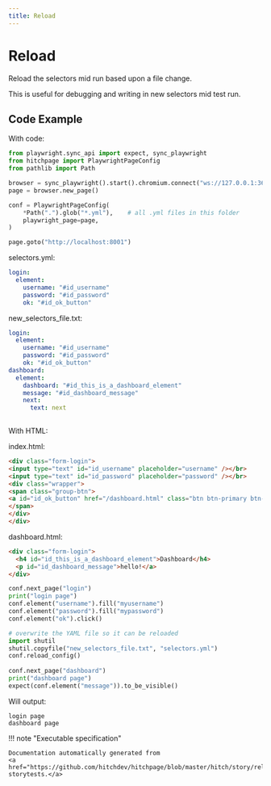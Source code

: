 ```yaml
---
title: Reload
---
```

# Reload




Reload the selectors mid run based upon a file change.

This is useful for debugging and writing in new selectors
mid test run.


## Code Example


With code:

```python
from playwright.sync_api import expect, sync_playwright
from hitchpage import PlaywrightPageConfig
from pathlib import Path

browser = sync_playwright().start().chromium.connect("ws://127.0.0.1:3605")
page = browser.new_page()

conf = PlaywrightPageConfig(
    *Path(".").glob("*.yml"),    # all .yml files in this folder
    playwright_page=page,
)

page.goto("http://localhost:8001")

```


selectors.yml:

```yaml
login:
  element:
    username: "#id_username"
    password: "#id_password"
    ok: "#id_ok_button"
```
new_selectors_file.txt:

```yaml
login:
  element:
    username: "#id_username"
    password: "#id_password"
    ok: "#id_ok_button"
dashboard:
  element:
    dashboard: "#id_this_is_a_dashboard_element"
    message: "#id_dashboard_message"
    next:
      text: next
    
```

With HTML:


index.html:

```html
<div class="form-login">
<input type="text" id="id_username" placeholder="username" /></br>
<input type="text" id="id_password" placeholder="password" /></br>
<div class="wrapper">
<span class="group-btn">     
<a id="id_ok_button" href="/dashboard.html" class="btn btn-primary btn-md">login <i class="fa fa-sign-in"></i></a>
</span>
</div>
</div>

```

dashboard.html:

```html
<div class="form-login">
  <h4 id="id_this_is_a_dashboard_element">Dashboard</h4>
  <p id="id_dashboard_message">hello!</a>
</div>

```







```python
conf.next_page("login")
print("login page")
conf.element("username").fill("myusername")
conf.element("password").fill("mypassword")
conf.element("ok").click()

# overwrite the YAML file so it can be reloaded
import shutil
shutil.copyfile("new_selectors_file.txt", "selectors.yml")
conf.reload_config()
  
conf.next_page("dashboard")
print("dashboard page")
expect(conf.element("message")).to_be_visible()

```

Will output:
```
login page                                                                                                                                                      
dashboard page
```









!!! note "Executable specification"

    Documentation automatically generated from 
    <a href="https://github.com/hitchdev/hitchpage/blob/master/hitch/story/reload.story">reload.story
    storytests.</a>

